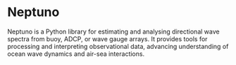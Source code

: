 # Neptuno

Neptuno is a Python library for estimating and analysing directional wave spectra from buoy, ADCP, or wave gauge arrays. It provides tools for processing and interpreting observational data, advancing understanding of ocean wave dynamics and air-sea interactions.
